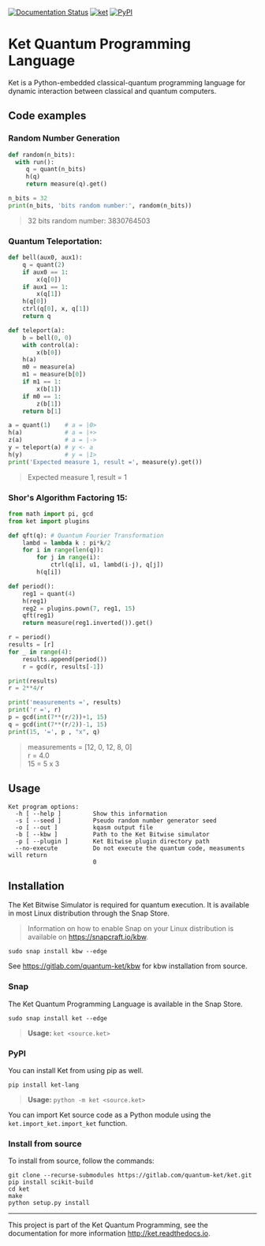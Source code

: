 [![Documentation Status](https://readthedocs.org/projects/ket/badge/?version=latest)](https://ket.readthedocs.io/en/latest/?badge=latest)
[![ket](https://snapcraft.io//ket/badge.svg)](https://snapcraft.io/ket)
[![PyPI](https://img.shields.io/pypi/v/ket-lang.svg)](https://pypi.org/project/ket-lang/)


# Ket Quantum Programming Language

Ket is a Python-embedded classical-quantum programming language for dynamic
interaction between classical and quantum computers.

## Code examples

### Random Number Generation

```python
def random(n_bits):
  with run():
     q = quant(n_bits)
     h(q)
     return measure(q).get()

n_bits = 32
print(n_bits, 'bits random number:', random(n_bits))
```

> 32 bits random number: 3830764503

### Quantum Teleportation:

```python
def bell(aux0, aux1):
    q = quant(2)
    if aux0 == 1:
        x(q[0])
    if aux1 == 1:
        x(q[1])
    h(q[0])
    ctrl(q[0], x, q[1])
    return q

def teleport(a):
    b = bell(0, 0)
    with control(a):
        x(b[0])
    h(a)
    m0 = measure(a)
    m1 = measure(b[0])
    if m1 == 1:
        x(b[1])
    if m0 == 1:
        z(b[1])
    return b[1]

a = quant(1)    # a = |0>
h(a)            # a = |+> 
z(a)            # a = |->
y = teleport(a) # y <- a
h(y)            # y = |1>
print('Expected measure 1, result =', measure(y).get())
```

> Expected measure 1, result = 1

### Shor's Algorithm Factoring 15:

```python
from math import pi, gcd
from ket import plugins

def qft(q): # Quantum Fourier Transformation
    lambd = lambda k : pi*k/2
    for i in range(len(q)):
        for j in range(i):
            ctrl(q[i], u1, lambd(i-j), q[j])
        h(q[i])

def period():
    reg1 = quant(4)
    h(reg1)
    reg2 = plugins.pown(7, reg1, 15)
    qft(reg1)
    return measure(reg1.inverted()).get()

r = period()
results = [r]
for _ in range(4):
    results.append(period())
    r = gcd(r, results[-1])

print(results)
r = 2**4/r

print('measurements =', results)
print('r =', r)
p = gcd(int(7**(r/2))+1, 15)
q = gcd(int(7**(r/2))-1, 15)
print(15, '=', p , "x", q)
```

> measurements = [12, 0, 12, 8, 0]\
> r = 4.0\
> 15 = 5 x 3

## Usage 

```shell
Ket program options:
  -h [ --help ]         Show this information
  -s [ --seed ]         Pseudo random number generator seed
  -o [ --out ]          kqasm output file
  -b [ --kbw ]          Path to the Ket Bitwise simulator
  -p [ --plugin ]       Ket Bitwise plugin directory path
  --no-execute          Do not execute the quantum code, measuments will return
                        0
```

## Installation

The Ket Bitwise Simulator is required for quantum execution. It is available
in most Linux distribution through the Snap Store.

> Information on how to enable Snap on your Linux distribution is available on
https://snapcraft.io/kbw.

```shell
sudo snap install kbw --edge
```

See https://gitlab.com/quantum-ket/kbw for kbw installation from source.

### Snap

The Ket Quantum Programming Language is available in the Snap Store.

```shell
sudo snap install ket --edge
```

> **Usage:** `ket <source.ket>`

### PyPI

You can install Ket from using pip as well.

```shell
pip install ket-lang
```
> **Usage:** `python -m ket <source.ket>`

You can import Ket source code as a Python module using the `ket.import_ket.import_ket` function.

### Install from source 

To install from source, follow the commands:

```shell
git clone --recurse-submodules https://gitlab.com/quantum-ket/ket.git
pip install scikit-build
cd ket
make
python setup.py install
```

-----------

This project is part of the Ket Quantum Programming, see the documentation for
more information http://ket.readthedocs.io.